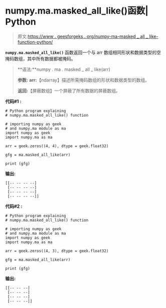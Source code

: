 # numpy.ma.masked_all_like()函数| Python

> 原文:[https://www . geesforgeks . org/numpy-ma-masked _ all _ like-function-python/](https://www.geeksforgeeks.org/numpy-ma-masked_all_like-function-python/)

**`numpy.ma.masked_all_like()`** 函数返回一个与 arr 数组相同形状和数据类型的空掩码数组，其中所有数据都被掩码。

> **语法:**numpy . ma . masked _ all _ like(arr)
> 
> **参数:**
> **arr:**【ndarray】描述所需掩码数组的形状和数据类型的数组。
> 
> **返回:**【屏蔽数组】一个屏蔽了所有数据的屏蔽数组。

**代码#1 :**

```
# Python program explaining
# numpy.ma.masked_all_like() function

# importing numpy as geek 
# and numpy.ma module as ma 
import numpy as geek 
import numpy.ma as ma 

arr = geek.zeros((4, 4), dtype = geek.float32)

gfg = ma.masked_all_like(arr)

print (gfg)
```

**输出:**

```
[[-- -- -- --]
 [-- -- -- --]
 [-- -- -- --]
 [-- -- -- --]]

```

**代码#2 :**

```
# Python program explaining
# numpy.ma.masked_all_like() function

# importing numpy as geek 
# and numpy.ma module as ma 
import numpy as geek 
import numpy.ma as ma 

arr = geek.zeros((4, 3), dtype = geek.float32)

gfg = ma.masked_all_like(arr)

print (gfg)
```

**输出:**

```
[[-- -- --]
 [-- -- --]
 [-- -- --]
 [-- -- --]]

```